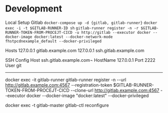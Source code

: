 # Development

Local Setup Gitlab
```docker-compose up -d {gitlab, gitlab-runner}```
```docker exec -i -t $GITLAB-RUNNER-ID sh```
```gitlab-runner register -n -r $GITLAB-RUNNER-TOKEN-FROM-PROCEJT-CICD -u http://gitlab --executor docker --docker-image docker:latest --docker-network-mode fhstpcdnexample_default --docker-privileged```

Hosts
127.0.0.1 gitlab.example.com
127.0.0.1 ssh.gitlab.example.com

SSH Config
Host ssh.gitlab.example.com¬
  HostName 127.0.0.1
  Port 2222
  User git



-----

docker exec -it gitlab-runner gitlab-runner register -n --url http://gitlab.example.com:4567 --registration-token $GITLAB-RUNNER-TOKEN-FROM-PROCEJT-CICD --clone-url http://gitlab.example.com:4567 --executor docker --docker-image "docker:latest" --docker-privileged

docker exec -t gitlab-master gitlab-ctl reconfigure
